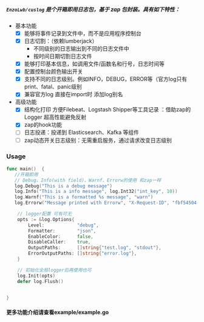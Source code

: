 ##### `EnzoLwb/cuslog` 是个开箱即用日志包，基于 zap 包封装。具有如下特性：
 - 基本功能
   - [x] 能够将事件记录到文件中，而不是应用程序控制台
   - [x] 日志切割：（依赖lumberjack）
     - 不同级别的日志输出到不同的日志文件中
     - 按时间日期切割日志文件 
   - [x] 能够打印基本信息，如调用文件/函数名和行号，日志时间等
   - [x] 配置控制台颜色输出开关
   - [x] 支持不同的日志级别。例如INFO，DEBUG，ERROR等（官方log只有print、fatal、panic级别
   - [x] 兼容官方log 直接在import时 添加log别名
 - 高级功能
   - [x] 结构化打印 方便Filebeat、Logstash Shipper等工具记录 ：借助zap的Logger 超高性能避免反射
   - [x] zap的hook功能
   - [ ] 日志投递：投递到 Elasticsearch、Kafka 等组件
   - [ ] zap动态开关日志级别：无需重启服务，通过请求改变日志级别

### Usage
```go
func main()  {
   //开箱即用
   // Debug、Info(with field)、Warnf、Errorw的使用 和zap一样
   log.Debug("This is a debug message")
   log.Info("This is a info message", log.Int32("int_key", 10))
   log.Warnf("This is a formatted %s message", "warn")
   log.Errorw("Message printed with Errorw", "X-Request-ID", "fbf54504-64da-4088-9b86-67824a7fb508")

    // logger配置 可有可无
	opts := &log.Options{
		Level:            "debug",
		Formatter:        "json",
		EnableColor:      false,
		DisableCaller:    true,
		OutputPaths:      []string{"test.log", "stdout"},
		ErrorOutputPaths: []string{"error.log"},
	}

	// 初始化全局logger后再使用也可
	log.Init(opts)
	defer log.Flush()


}
```


#### 更多功能介绍请查看example/example.go

